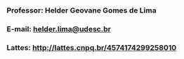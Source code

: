 ### Professor: Helder Geovane Gomes de Lima
### E-mail: helder.lima@udesc.br
### Lattes: http://lattes.cnpq.br/4574174299258010

